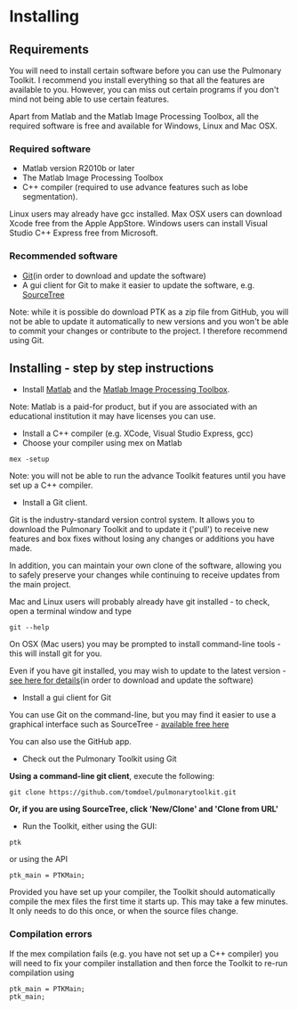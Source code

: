# Installing

## Requirements

You will need to install certain software before you can use the Pulmonary Toolkit. I recommend you install everything so that all the features are available to you. However, you can miss out certain programs if you don't mind not being able to use certain features.

Apart from Matlab and the Matlab Image Processing Toolbox, all the required software is free and available for Windows, Linux and Mac OSX.


### Required software ##

  * Matlab version R2010b or later
  * The Matlab Image Processing Toolbox
  * C++ compiler (required to use advance features such as lobe segmentation).

Linux users may already have gcc installed. Max OSX users can download Xcode free from the Apple AppStore. Windows users can install Visual Studio C++ Express free from Microsoft.

### Recommended software ##
  * [Git](https://git-scm.com/book/en/v2/Getting-Started-Installing-Git)(in order to download and update the software)
  * A gui client for Git to make it easier to update the software, e.g. [SourceTree](https://www.sourcetreeapp.com)

Note: while it is possible do download PTK as a zip file from GitHub, you will not be able to update it automatically to new versions and you won't be able to commit your changes or contribute to the project. I therefore recommend using Git.


## Installing - step by step instructions #

  * Install [Matlab](http://www.mathworks.com/products/matlab/) and the [Matlab Image Processing Toolbox](http://www.mathworks.com/products/image/).

Note: Matlab is a paid-for product, but if you are associated with an educational institution it may have licenses you can use.

  * Install a C++ compiler (e.g. XCode, Visual Studio Express, gcc)
  * Choose your compiler using mex on Matlab
```
mex -setup
```
Note: you will not be able to run the advance Toolkit features until you have set up a C++ compiler.

  * Install a Git client.

Git is the industry-standard version control system. It allows you to download the Pulmonary Toolkit and to update it ('pull') to receive new features and box fixes without losing any changes or additions you have made.

In addition, you can maintain your own clone of the software, allowing you to safely preserve your changes while continuing to receive updates from the main project.

Mac and Linux users will probably already have git installed - to check, open a terminal window and type

```
git --help
```

On OSX (Mac users) you may be prompted to install command-line tools - this will install git for you.

Even if you have git installed, you may wish to update to the latest version - [see here for details](https://git-scm.com/book/en/v2/Getting-Started-Installing-Git)(in order to download and update the software)

  * Install a gui client for Git

You can use Git on the command-line, but you may find it easier to use a graphical interface such as SourceTree - [available free here](https://www.sourcetreeapp.com)

You can also use the GitHub app.


  * Check out the Pulmonary Toolkit using Git

**Using a command-line git client**, execute the following:
```
git clone https://github.com/tomdoel/pulmonarytoolkit.git
```

**Or, if you are using SourceTree, click 'New/Clone' and 'Clone from URL'**

  * Run the Toolkit, either using the GUI:
```
ptk
```
or using the API
```
ptk_main = PTKMain;
```
Provided you have set up your compiler, the Toolkit should automatically compile the mex files the first time it starts up. This may take a few minutes. It only needs to do this once, or when the source files change.

### Compilation errors

If the mex compilation fails (e.g. you have not set up a C++ compiler) you will need to fix your compiler installation and then force the Toolkit to re-run compilation using
```
ptk_main = PTKMain;
ptk_main;
```
